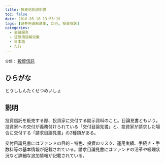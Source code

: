 ```yaml
---
title: 投資信託説明書
toc: false
date: 2018-05-18 13:55:19
tags: [证券用语解说集, た行, 投資信託]
categories:
  - 金融服务
  - 证券用语解说集
  - 日本語
  - た行
---
```


`分類：` [投資信託](/tags/投資信託/)

## ひらがな

とうししんたくせつめいしょ

## 説明

投資信託を販売する際、投資家に交付する開示資料のこと。目論見書ともいう。投資家への交付が義務付けられている「交付目論見書」と、投資家が請求した場合に交付する「請求目論見書」の2種類がある。

交付目論見書にはファンドの目的・特色、投資のリスク、運用実績、手続き・手数料等の基本情報が記載されている。請求目論見書にはファンドの沿革や経理状況など詳細な追加情報が記載されている。
